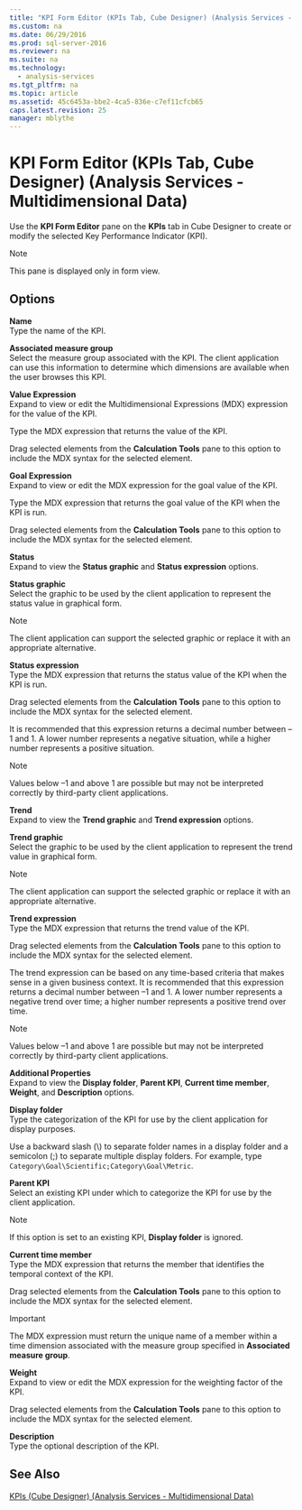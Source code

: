 ```yaml
---
title: "KPI Form Editor (KPIs Tab, Cube Designer) (Analysis Services - Multidimensional Data)"
ms.custom: na
ms.date: 06/29/2016
ms.prod: sql-server-2016
ms.reviewer: na
ms.suite: na
ms.technology: 
  - analysis-services
ms.tgt_pltfrm: na
ms.topic: article
ms.assetid: 45c6453a-bbe2-4ca5-836e-c7ef11cfcb65
caps.latest.revision: 25
manager: mblythe
---
```

# KPI Form Editor (KPIs Tab, Cube Designer) (Analysis Services - Multidimensional Data)
Use the **KPI Form Editor** pane on the **KPIs** tab in Cube Designer to create or modify the selected Key Performance Indicator (KPI).  
  
> [!NOTE]  
>  This pane is displayed only in form view.  
  
## Options  
 **Name**  
 Type the name of the KPI.  
  
 **Associated measure group**  
 Select the measure group associated with the KPI. The client application can use this information to determine which dimensions are available when the user browses this KPI.  
  
 **Value Expression**  
 Expand to view or edit the Multidimensional Expressions (MDX) expression for the value of the KPI.  
  
 Type the MDX expression that returns the value of the KPI.  
  
 Drag selected elements from the **Calculation Tools** pane to this option to include the MDX syntax for the selected element.  
  
 **Goal Expression**  
 Expand to view or edit the MDX expression for the goal value of the KPI.  
  
 Type the MDX expression that returns the goal value of the KPI when the KPI is run.  
  
 Drag selected elements from the **Calculation Tools** pane to this option to include the MDX syntax for the selected element.  
  
 **Status**  
 Expand to view the **Status graphic** and **Status expression** options.  
  
 **Status graphic**  
 Select the graphic to be used by the client application to represent the status value in graphical form.  
  
> [!NOTE]  
>  The client application can support the selected graphic or replace it with an appropriate alternative.  
  
 **Status expression**  
 Type the MDX expression that returns the status value of the KPI when the KPI is run.  
  
 Drag selected elements from the **Calculation Tools** pane to this option to include the MDX syntax for the selected element.  
  
 It is recommended that this expression returns a decimal number between –1 and 1. A lower number represents a negative situation, while a higher number represents a positive situation.  
  
> [!NOTE]  
>  Values below –1 and above 1 are possible but may not be interpreted correctly by third-party client applications.  
  
 **Trend**  
 Expand to view the **Trend graphic** and **Trend expression** options.  
  
 **Trend graphic**  
 Select the graphic to be used by the client application to represent the trend value in graphical form.  
  
> [!NOTE]  
>  The client application can support the selected graphic or replace it with an appropriate alternative.  
  
 **Trend expression**  
 Type the MDX expression that returns the trend value of the KPI.  
  
 Drag selected elements from the **Calculation Tools** pane to this option to include the MDX syntax for the selected element.  
  
 The trend expression can be based on any time-based criteria that makes sense in a given business context. It is recommended that this expression returns a decimal number between –1 and 1. A lower number represents a negative trend over time; a higher number represents a positive trend over time.  
  
> [!NOTE]  
>  Values below –1 and above 1 are possible but may not be interpreted correctly by third-party client applications.  
  
 **Additional Properties**  
 Expand to view the **Display folder**, **Parent KPI**, **Current time member**, **Weight**, and **Description** options.  
  
 **Display folder**  
 Type the categorization of the KPI for use by the client application for display purposes.  
  
 Use a backward slash (\\) to separate folder names in a display folder and a semicolon (;) to separate multiple display folders. For example, type `Category\Goal\Scientific;Category\Goal\Metric`.  
  
 **Parent KPI**  
 Select an existing KPI under which to categorize the KPI for use by the client application.  
  
> [!NOTE]  
>  If this option is set to an existing KPI, **Display folder** is ignored.  
  
 **Current time member**  
 Type the MDX expression that returns the member that identifies the temporal context of the KPI.  
  
 Drag selected elements from the **Calculation Tools** pane to this option to include the MDX syntax for the selected element.  
  
> [!IMPORTANT]  
>  The MDX expression must return the unique name of a member within a time dimension associated with the measure group specified in **Associated measure group**.  
  
 **Weight**  
 Expand to view or edit the MDX expression for the weighting factor of the KPI.  
  
 Drag selected elements from the **Calculation Tools** pane to this option to include the MDX syntax for the selected element.  
  
 **Description**  
 Type the optional description of the KPI.  
  
## See Also  
 [KPIs (Cube Designer) (Analysis Services - Multidimensional Data)](../../Topics/TopicNameNotContainA/KPIs--Cube-Designer---Analysis-Services---Multidimensional-Data-.md)